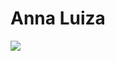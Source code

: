 <h1>Anna Luiza</h1>
<img src="https://img.shields.io/endpoint?color=Grey&label=HML5&logo=Html5&style=for-the-badge&url=https%3A%2F%2Fgithub.com%2Fannaluizacamara"/>